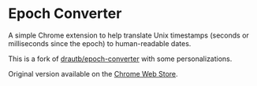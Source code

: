 Epoch Converter
===============

A simple Chrome extension to help translate Unix timestamps (seconds or milliseconds since the epoch) to human-readable dates.

This is a fork of [drautb/epoch-converter](https://github.com/drautb/epoch-converter) with some personalizations.

Original version available on the [Chrome Web Store][1].

[1]: https://chrome.google.com/webstore/detail/epoch-converter/plfbhieilacgkdnphcdehdnhjenmnima?hl=en&authuser=0
